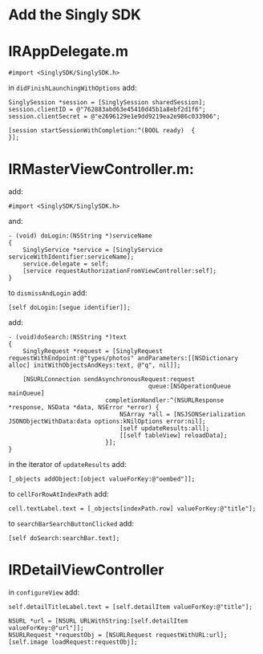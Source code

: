 # Add the Singly SDK


# IRAppDelegate.m

    #import <SinglySDK/SinglySDK.h>

in `didFinishLaunchingWithOptions` add:

    SinglySession *session = [SinglySession sharedSession];
    session.clientID = @"762883abd63e45410d45b1a8ebf2d1f6";
    session.clientSecret = @"e2696129e1e9dd9219ea2e986c033906";

    [session startSessionWithCompletion:^(BOOL ready)  {
    }];


# IRMasterViewController.m:

add:

    #import <SinglySDK/SinglySDK.h>

and:

    - (void) doLogin:(NSString *)serviceName
    {
        SinglyService *service = [SinglyService serviceWithIdentifier:serviceName];
        service.delegate = self;
        [service requestAuthorizationFromViewController:self];
    }

to `dismissAndLogin` add:

    [self doLogin:[segue identifier]];

add:

    - (void)doSearch:(NSString *)text
    {
        SinglyRequest *request = [SinglyRequest requestWithEndpoint:@"types/photos" andParameters:[[NSDictionary alloc] initWithObjectsAndKeys:text, @"q", nil]];

        [NSURLConnection sendAsynchronousRequest:request
                                           queue:[NSOperationQueue mainQueue]
                               completionHandler:^(NSURLResponse *response, NSData *data, NSError *error) {
                                   NSArray *all = [NSJSONSerialization JSONObjectWithData:data options:kNilOptions error:nil];
                                   [self updateResults:all];
                                   [[self tableView] reloadData];
                               }];
    }

in the iterator of `updateResults` add:

    [_objects addObject:[object valueForKey:@"oembed"]];

to `cellForRowAtIndexPath` add:

    cell.textLabel.text = [_objects[indexPath.row] valueForKey:@"title"];

to `searchBarSearchButtonClicked` add:

    [self doSearch:searchBar.text];

# IRDetailViewController

in `configureView` add:

    self.detailTitleLabel.text = [self.detailItem valueForKey:@"title"];

    NSURL *url = [NSURL URLWithString:[self.detailItem valueForKey:@"url"]];
    NSURLRequest *requestObj = [NSURLRequest requestWithURL:url];
    [self.image loadRequest:requestObj];
